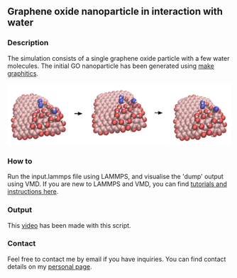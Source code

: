 ## Graphene oxide nanoparticle in interaction with water

### Description

The simulation consists of a single graphene oxide particle with a few water molecules. The initial GO nanoparticle has been generated using [make graphitics](https://github.com/velocirobbie/make-graphitics).

![Algorithm schema](./GO-nanoparticle.jpg)

### How to

Run the input.lammps file using LAMMPS, and visualise the 'dump' output using VMD. If you are new to LAMMPS and VMD, you can find [tutorials and instructions here](https://lammpstutorials.github.io/).

### Output

This [video](https://www.youtube.com/watch?v=5DaTJFEyUmI) has been made with this script.

### Contact

Feel free to contact me by email if you have inquiries. You can find contact details on my [personal page](https://simongravelle.github.io/).


